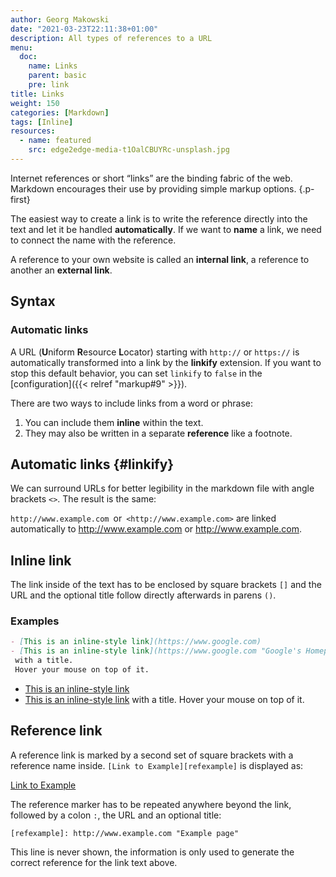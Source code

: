 ```yaml
---
author: Georg Makowski
date: "2021-03-23T22:11:38+01:00"
description: All types of references to a URL
menu:
  doc:
    name: Links
    parent: basic
    pre: link
title: Links
weight: 150
categories: [Markdown]
tags: [Inline]
resources: 
  - name: featured
    src: edge2edge-media-t1OalCBUYRc-unsplash.jpg
---
```


Internet references or short “links” are the binding fabric of the web. Markdown encourages their use by providing simple markup options.
{.p-first} <!--more-->

The easiest way to create a link is to write the reference directly into the text and let it be handled **automatically**. If we want to **name** a link, we need to connect the name with the reference.

A reference to your own website is called an **internal link**, a reference to another an **external link**.

## Syntax

### Automatic links

A URL (**U**niform **R**esource **L**ocator) starting with `http://` or `https://` is automatically transformed into a link by the **linkify** extension. If you want to stop this default behavior, you can set `linkify` to `false` in the [configuration]({{< relref "markup#9" >}}).  

There are two ways to include links from a word or phrase:

1. You can include them **inline** within the text.
2. They may also be written in a separate **reference** like a footnote.

## Automatic links {#linkify}

We can surround URLs for better legibility in the markdown file
with angle brackets `<>`. The result is the same:

`http://www.example.com`&ensp;or&ensp;`<http://www.example.com>`
are linked automatically to
<http://www.example.com> or <http://www.example.com>.

## Inline link

The link inside of the text has to be enclosed by square brackets `[]` and the
URL and the optional title follow directly afterwards in parens `()`.

### Examples

```md
- [This is an inline-style link](https://www.google.com)
- [This is an inline-style link](https://www.google.com "Google's Homepage")
 with a title.
 Hover your mouse on top of it.
```

- [This is an inline-style link](https://www.google.com)
- [This is an inline-style link](https://www.google.com "Google's Homepage") with a title.
Hover your mouse on top of it.

## Reference link

A reference link is marked by a second set of square brackets with a reference name inside. `[Link to Example][refexample]` is displayed as:

[Link to Example][refexample]

The reference marker has to be repeated anywhere beyond the link, followed by a colon `:`, the URL and an optional title:

`[refexample]: http://www.example.com "Example page"`

This line is never shown, the information is only used to generate the correct reference for the link text above.

[refexample]: http://www.example.com "Universal example page"
